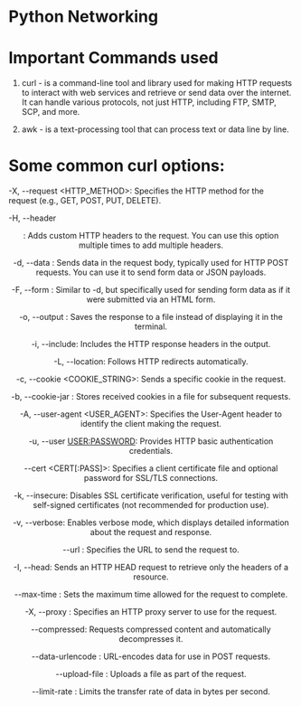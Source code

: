 # Python Networking

# Important Commands used
1. curl - is a command-line tool and library used for making HTTP requests to interact with web services and retrieve or send data over the internet. It can handle various protocols, not just HTTP, including FTP, SMTP, SCP, and more.

2. awk - is a text-processing tool that can process text or data line by line.

# Some common curl options:

-X, --request <HTTP_METHOD>: Specifies the HTTP method for the request (e.g., GET, POST, PUT, DELETE).

-H, --header <HEADER>: Adds custom HTTP headers to the request. You can use this option multiple times to add multiple headers.

-d, --data <DATA>: Sends data in the request body, typically used for HTTP POST requests. You can use it to send form data or JSON payloads.

-F, --form <DATA>: Similar to -d, but specifically used for sending form data as if it were submitted via an HTML form.

-o, --output <FILE>: Saves the response to a file instead of displaying it in the terminal.

-i, --include: Includes the HTTP response headers in the output.

-L, --location: Follows HTTP redirects automatically.

-c, --cookie <COOKIE_STRING>: Sends a specific cookie in the request.

-b, --cookie-jar <FILE>: Stores received cookies in a file for subsequent requests.

-A, --user-agent <USER_AGENT>: Specifies the User-Agent header to identify the client making the request.

-u, --user <USER:PASSWORD>: Provides HTTP basic authentication credentials.

--cert <CERT[:PASS]>: Specifies a client certificate file and optional password for SSL/TLS connections.

-k, --insecure: Disables SSL certificate verification, useful for testing with self-signed certificates (not recommended for production use).

-v, --verbose: Enables verbose mode, which displays detailed information about the request and response.

--url <URL>: Specifies the URL to send the request to.

-I, --head: Sends an HTTP HEAD request to retrieve only the headers of a resource.

--max-time <SECONDS>: Sets the maximum time allowed for the request to complete.

-X, --proxy <PROXY>: Specifies an HTTP proxy server to use for the request.

--compressed: Requests compressed content and automatically decompresses it.

--data-urlencode <DATA>: URL-encodes data for use in POST requests.

--upload-file <FILE>: Uploads a file as part of the request.

--limit-rate <RATE>: Limits the transfer rate of data in bytes per second.

